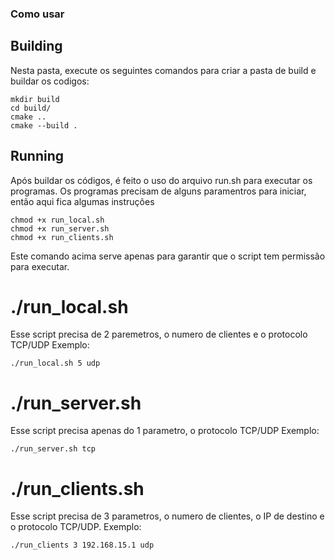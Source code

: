 ### Como usar

## Building
Nesta pasta, execute os seguintes comandos para criar a pasta de build e buildar os codigos:

```shell
mkdir build
cd build/
cmake ..
cmake --build .
```

## Running
Após buildar os códigos, é feito o uso do arquivo run.sh para executar os programas. Os programas precisam de alguns paramentros para iniciar, então aqui fica algumas instruções

```shell
chmod +x run_local.sh
chmod +x run_server.sh
chmod +x run_clients.sh
```

Este comando acima serve apenas para garantir que o script tem permissão para executar.

# ./run_local.sh
Esse script precisa de 2 paremetros, o numero de clientes e o protocolo TCP/UDP
Exemplo:

```shell
./run_local.sh 5 udp
```
# ./run_server.sh
Esse script precisa apenas do 1 parametro, o protocolo TCP/UDP
Exemplo:

```shell
./run_server.sh tcp
```

# ./run_clients.sh
Esse script precisa de 3 parametros, o numero de clientes, o IP de destino e o protocolo TCP/UDP.
Exemplo:

```shell
./run_clients 3 192.168.15.1 udp
```


